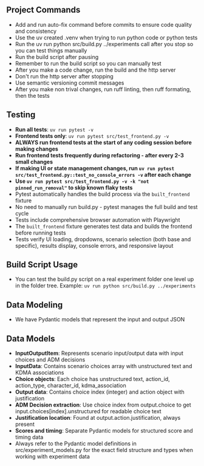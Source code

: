 ## Project Commands

- Add and run auto-fix command before commits to ensure code quality and consistency
- Use the uv created .venv when trying to run python code or python tests
- Run the uv run python src/build.py ../experiments call after you stop so you can test things manually
- Run the build script after pausing
- Remember to run the build script so you can manually test
- After you make a code change, run the build and the http server
- Don't run the http server after stopping
- Use semantic versioning commit messages
- After you make non trival changes, run ruff linting, then ruff formating, then the tests

## Testing

- **Run all tests**: `uv run pytest -v`
- **Frontend tests only**: `uv run pytest src/test_frontend.py -v`
- **ALWAYS run frontend tests at the start of any coding session before making changes**
- **Run frontend tests frequently during refactoring - after every 2-3 small changes**
- **If making UI or state management changes, run `uv run pytest src/test_frontend.py::test_no_console_errors -v` after each change**
- **Use `uv run pytest src/test_frontend.py -v -k "not pinned_run_removal"` to skip known flaky tests**
- Pytest automatically handles the build process via the `built_frontend` fixture
- No need to manually run build.py - pytest manages the full build and test cycle
- Tests include comprehensive browser automation with Playwright
- The `built_frontend` fixture generates test data and builds the frontend before running tests
- Tests verify UI loading, dropdowns, scenario selection (both base and specific), results display, console errors, and responsive layout

## Build Script Usage

- You can test the build.py script on a real experiment folder one level up in the folder tree. Example: `uv run python src/build.py ../experiments`

## Data Modeling

- We have Pydantic models that represent the input and output JSON

## Data Models

- **InputOutputItem**: Represents scenario input/output data with input choices and ADM decisions
- **InputData**: Contains scenario choices array with unstructured text and KDMA associations
- **Choice objects**: Each choice has unstructured text, action_id, action_type, character_id, kdma_association
- **Output data**: Contains choice index (integer) and action object with justification
- **ADM Decision extraction**: Use choice index from output.choice to get input.choices[index].unstructured for readable choice text
- **Justification location**: Found at output.action.justification, always present
- **Scores and timing**: Separate Pydantic models for structured score and timing data
- Always refer to the Pydantic model definitions in src/experiment_models.py for the exact field structure and types when working with experiment data